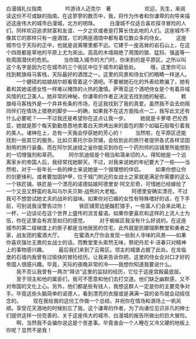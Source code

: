 白漫城礼仪指南
　　
　　吟游诗人迈克尔　著　　
　　
　　欢迎，先生，来阅读这份不可或缺的指南。在这寥寥的数页中，我，将作为作者和你谦卑的向导来描述这座伟大的城市白漫城，北方的明珠。
　　白漫城不仅适合喜欢探寻冒险的人们，同样欢迎追求财富和友谊、一夕之欢或者是打算长住此地的人们。这座城市不像其它的那样只有一座酒馆，它的两座酒馆中都有着位数众多的侍女。
　　这座城市位于天际的正中，也就是说离哪里都不远。它建于一座高耸的岩石山上，在这个四周都是草地的平原上尤为突出。高高的木墙隔绝了周围的狼、猛犸、强盗等一些周围潜伏的危机。
　　当你踏入城市的大门时，你来到的是平原区。之所以叫这个名字是因为它在城市的三个街区中位于城市的最低处。
　　哦，这里你可以找到敕旗母马客栈，天际最好的酒馆之一。这里的风景和侍女们的眼睛一样迷人。
　　一个健硕的姑娘胡尔妲看管着这个酒吧。不要被她石化的外表给欺骗了，她有着和其她诺德女性一样难以掩饰的火热的激情。萨蒂亚这个酒吧侍女是个有着异域风情的红卫美人。她非常的神秘，你谦卑的作者正决定去找到她的秘密。
　　敕旗母马客栈外是一个井井有条的市场，在这我找到了我的真爱。虽然我不会去劝阻同伴们在情场上猎艳的脚步——的确，如果我不在这方面指点一二，我写此文还有什么必要呢？——不过我还是希望你在这点让我一步。
　　她就是卡萝塔·巴伦西亚，她就是那个每天勤勤恳恳地卖着白天烘烤出来的面包的那个如磁石般吸引着我的美人。诸神在上，总有一天我会俘获她的芳心的！
　　当然啦，在平原区还能找到一些其它的服务。比如贝莱托尔杂货铺，会给到此的旅行者提供各式各样坚固耐用的旅行装备。而在阿尔凯迪娅之釜你能买到你在一个药剂师的店铺里所能想到的一切增强剂和草药。
　　阿尔凯迪娅是个相当和蔼亲切的人。得知她是一个远离家乡的帝国人后，我经常找她聊天。不过，对我来说她的年纪要大了一些——当然啦，对于一些年长一些的绅士来说她是一个很理想的伴侣。
　　如果你想让你的剑更锋利，或者要加固护甲，位于城门附近的女战士之家就是满足你需要的这么一个铁匠铺。铁匠是一个漂亮的诺德姑娘阿德里安·阿文尼奇，可惜她已经嫁给了一个又丑又野蛮的名叫乌尔夫贝斯·战熊的大老粗。
　　阿德里安确实漂亮，不过我可不想尝试她丈夫的战斧的滋味。如果你对已婚的女性有特殊嗜好的话，在下手前，可别说我没警告过你！
　　铁匠铺旁边是酩酊猎手，一些富人们会来此喝上一杯，一边谈论在这个世界上盛传的流言蜚语。如果你更喜欢和这样的上流人士为伍，你在这里会有宾至如归的感觉。
　　对于蜿蜒区我没有什么好说的。在这座城市的第二级梯度上的房子都是当地居民的住宅，此外就是凯娜瑞斯教堂和勇者之家，战友团的蜜酒大厅。
　　在蜜酒大厅你会发现一些耐人寻味的风景——如果你喜欢强壮无畏的女战士的话。而教堂里头索然无味，祭祀丹尼卡·洁春只对精神上的事物感兴趣。
　　最后我们来到了云霄区。领主的城堡占据了此处。在龙临堡的石墙内我曾有过愉快的冒险经历。让我来告诉你把，这里的侍女会对口才好的帝国人很感兴趣。毕竟，天际的夜晚非常的冷——我想你知道我要说什么。
　　我不否认我曾有一两次“拜访”这里的监狱的经历，它位于这座宫殿最底层。
　　至于领主和他的属臣们，我可不愿意和他们去打交道。他们缺乏幽默感，又不对帝国的文化上心。另外，他们都是些有钱人，我想这群人一定是你的主要竞争对手。毕竟这些头脑简单的诺德人，看到漂亮的衣服或是满满一袋的金币就会动摇信念的。
　　现在我给我的这份工作做一个总结，并祝你在情场和酒场上一帆风顺。享受花天酒地的时候别忘了我，这个谦卑的作者，为了向诸位见识非凡的绅士们提供这样一份完善的、关于这座伟大的城市、白漫城的报告所做出的巨大冒险。
　　啊，当然我不会骗你说这是个苦差事。毕竟谁会一个人睡在又冷又硬的地板上你呢？显然不是我！